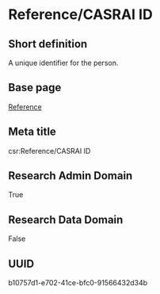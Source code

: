 # Reference/CASRAI ID
## Short definition
A unique identifier for the person.
## Base page
[Reference](../Objects/Reference.md)
## Meta title
csr:Reference/CASRAI ID
## Research Admin Domain
True
## Research Data Domain
False
## UUID
b10757d1-e702-41ce-bfc0-91566432d34b
